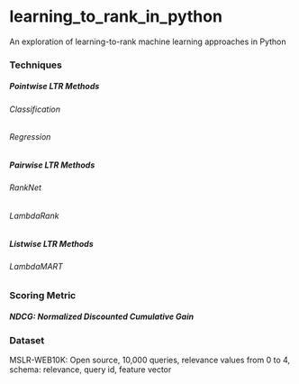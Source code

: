 # learning_to_rank_in_python
An exploration of learning-to-rank machine learning approaches in Python

### Techniques

##### Pointwise LTR Methods
###### Classification
###### Regression

##### Pairwise LTR Methods
###### RankNet
###### LambdaRank

##### Listwise LTR Methods
###### LambdaMART

### Scoring Metric

##### NDCG: Normalized Discounted Cumulative Gain

### Dataset

MSLR-WEB10K: Open source, 10,000 queries, relevance values from 0 to 4, schema: relevance, query id, feature vector
